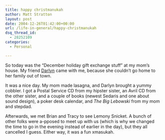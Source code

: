 ```yaml
---
title: happy christmanukah
author: Matt Stratton
layout: post
date: 2004-12-26T01:42:00+00:00
url: /life-in-general/happy-christmanukah
dsq_thread_id:
  - 28252109
categories:
  - Personal

---
```

So today was the &#8220;December holiday gift exchange stuff&#8221; at my mom&#8217;s house. My friend [Darlyn][1] came with me, because she couldn&#8217;t go home to her family out of town.

It was a nice day. My mom made lasagna, and Darlyn brought a yummy cobbler. I got a Postal Service CD from my hipster sister, an Avril CD from the other sister, and a couple of books (newest Sedaris and one about sound design), a poker desk calendar, and _The Big Lebowski_ from my mom and stepdad.

Afterwards, we met Brian and Tracy to see Lemony Snicket. A bunch of other folks were a-pposed to meet up with us (which is why we changed the time to go in the evening instead of earlier in the day), but they all cancelled I guess. Either way, it was a fun xmasukah.

 [1]: https://darlyn.net